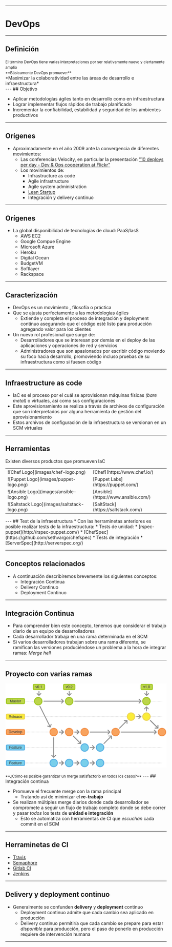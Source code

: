***
# DevOps
---
## Definición

<small class="fragment">
El término DevOps tiene varias interpretaciones por ser relativamente nuevo
y ciertamente amplio
<br />
**Básicamente DevOps promueve:**
</small>
<div class="fragment">
*Maximizar la colaboratividad entre las áreas de desarrollo e infraestructura*
</div>
---
## Objetivo

* Aplicar metodologías ágiles tanto en desarrollo como en infraestructura
* Lograr implementar flujos rápidos de trabajo planificado
* Incrementar la confiabilidad, estabilidad y seguridad de los ambientes
  productivos

---
## Orígenes

* Aproximadamente en el año 2009 ante la convergencia de diferentes movimientos:
  *  Las conferencias Velocity, en particular la presentación ["10 deploys per
  day - Dev & Ops cooperation at Flickr"](https://www.youtube.com/watch?v=LdOe18KhtT4)
  * Los movimientos de:
      * Infrastructure as code
      * Agile infrastructure
      * Agile system administration
      * [Lean Startup](http://theleanstartup.com/principles)
      * Integración y delivery continuo
---
## Orígenes
  * La global disponibilidad de tecnologías de cloud: PaaS/IasS
    * AWS EC2
    * Google Compue Engine
    * Microsoft Azure
    * Heroku
    * Digital Ocean
    * BudgetVM
    * Softlayer
    * Rackspace
---
## Caracterización

* DevOps es un movimiento , filosofía o práctica
* Que se ajusta perfectamente a las metodologías ágiles
  * Extiende y completa el proceso de integración y deployment continuo asegurando
    que el código esté listo para producción agregando valor para los clientes 
* Un nuevo rol profesional que surge de:
  * Desarrolladores que se interesan por demás en el deploy de las aplicaciones
    y operaciones de red y servicios
  * Administradores que son apasionados por escribir código moviendo su foco
    hacia desarrollo, promoviendo incluso pruebas de su infraestructura como si
    fuesen código
---
## Infraestructure as code

* IaC es el proceso por el cuál se aprovisionan máquinas físicas *(bare metal)* o
  virtuales, así como sus configuraciones
* Este aprovisionamiento se realiza a través de archivos de
  configuración que son interpretados por alguna herramienta de gestión del
  aprovisionamiento
* Estos archivos de configuración de la infraestructura se versionan en un SCM
  virtuales

---
## Herramientas

Existen diversos productos que promueven IaC
<table class="product_logos">
<tr>
<td> ![Chef Logo](images/chef-logo.png) </td><td> [Chef](https://www.chef.io/) </td>
</tr>
<tr>
<td> ![Puppet Logo](images/puppet-logo.png) </td><td> [Puppet Labs](https://puppet.com/) </td>
</tr>
<tr>
<td> ![Ansible Logo](images/ansible-logo.png) </td><td> [Ansible](https://www.ansible.com/) </td>
</tr>
<tr>
<td> ![Saltstack Logo](images/saltstack-logo.png) </td><td> [SaltStack](https://saltstack.com/) </td>
</tr>
</table>
---
## Test de la infraestructura
* Con las herraminetas anteriores es posible realizar tests de la
  infraestructura:
  * Tests de unidad:
      * [rspec-puppet](http://rspec-puppet.com/)
      * [ChefSpec](https://github.com/sethvargo/chefspec)
  * Tests de integración
      * [ServerSpec](http://serverspec.org/)

---
## Conceptos relacionados

* A continuación describiremos brevemente los siguientes conceptos:
  * Integración Continua
  * Delivery Continuo
  * Deployment Continuo
---
## Integración Continua

* Para comprender bien este concepto, tenemos que considerar el trabajo diario
  de un equipo de desarrolladores
* Cada desarrollador trabaja en una rama determinada en el SCM
* Si varios desarrolladores trabajan sobre una rama diferente, se ramifican las
  versiones produciéndose un problema a la hora de integrar ramas: *Merge hell*
---
## Proyecto con varias ramas

![git branches](images/branches-git.png)

<small class="fragment">
**¿Cómo es posible garantizar un merge satisfactorio en todos los casos?**
</small>
---
## Integración continua

* Promueve el frecuente merge con la rama principal
  * Tratando así de minimizar el **re-trabajo**
* Se realizan múltiples merge diarios donde cada desarrollador se compromete a
  seguir un flujo de trabajo completo donde se debe correr y pasar *todos* los
tests de **unidad e integración**
  * Esto se automatiza con herramientas de CI que *escuchan* cada commit en el
    SCM
---
## Herraminetas de CI

* [Travis](https://travis-ci.org/)
* [Semaphore](https://semaphoreci.com/)
* [Gitlab CI](https://about.gitlab.com/gitlab-ci/)
* [Jenkins](https://jenkins.io/)

---
## Delivery y deployment continuo

* Generalmente se confunden **delivery** y **deployment** continuo
  * Deployment continuo admite que cada cambio sea aplicado en producción
  * Delivery continuo permitiría que cada cambio se prepare para estar
    *disponible* para producción, pero el paso de ponerlo en producción requiere
de intervención humana

***
